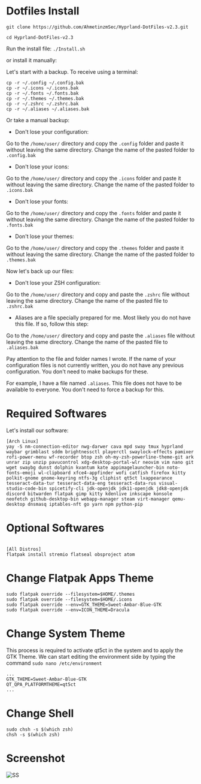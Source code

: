 # Dotfiles Install

```
git clone https://github.com/AhmetinzmSec/Hyprland-DotFiles-v2.3.git
```

```cd Hyprland-DotFiles-v2.3```

Run the install file: `./Install.sh`

or install it manually:


Let's start with a backup. To receive using a terminal:

```
cp -r ~/.config ~/.config.bak
cp -r ~/.icons ~/.icons.bak
cp -r ~/.fonts ~/.fonts.bak
cp -r ~/.themes ~/.themes.bak
cp -r ~/.zshrc ~/.zshrc.bak
cp -r ~/.aliases ~/.aliases.bak
```

Or take a manual backup:


- Don't lose your configuration:

Go to the `/home/user/` directory and copy the `.config` folder and paste it without leaving the same directory. Change the name of the pasted folder to `.config.bak`


- Don't lose your icons:

Go to the `/home/user/` directory and copy the `.icons` folder and paste it without leaving the same directory. Change the name of the pasted folder to `.icons.bak`


- Don't lose your fonts:

Go to the `/home/user/` directory and copy the `.fonts` folder and paste it without leaving the same directory. Change the name of the pasted folder to `.fonts.bak`


- Don't lose your themes:

Go to the `/home/user/` directory and copy the `.themes` folder and paste it without leaving the same directory. Change the name of the pasted folder to `.themes.bak`


Now let's back up our files:


- Don't lose your ZSH configuration:

Go to the `/home/user/` directory and copy and paste the `.zshrc` file without leaving the same directory. Change the name of the pasted file to `.zshrc.bak`


- Aliases are a file specially prepared for me. Most likely you do not have this file. If so, follow this step:

Go to the `/home/user/` directory and copy and paste the `.aliases` file without leaving the same directory. Change the name of the pasted file to `.aliases.bak`


Pay attention to the file and folder names I wrote. If the name of your configuration files is not currently written, you do not have any previous configuration. You don't need to make backups for these.

For example, I have a file named `.aliases`. This file does not have to be available to everyone. You don't need to force a backup for this.


# Required Softwares

Let's install our software:

```
[Arch Linux]
yay -S nm-connection-editor nwg-darwer cava mpd sway tmux hyprland waybar grimblast sddm brightnessctl playerctl swaylock-effects pamixer rofi-power-menu wf-recorder btop zsh oh-my-zsh-powerline-theme-git ark unrar zip unzip pavucontrol xdg-desktop-portal-wlr neovim vim nano git wget swaybg dunst dolphin kvantum kate appimagelauncher-bin noto-fonts-emoji wl-clipboard xfce4-appfinder wofi catfish firefox kitty polkit-gnome gnome-keyring ntfs-3g cliphist qt5ct lxappearance tesseract-data-tur tesseract-data-eng tesseract-data-rus visual-studio-code-bin spicetify-cli jdk-openjdk jdk11-openjdk jdk8-openjdk discord bitwarden flatpak gimp kitty kdenlive inkscape konsole neofetch github-desktop-bin webapp-manager steam virt-manager qemu-desktop dnsmasq iptables-nft go yarn npm python-pip
```

# Optional Softwares

```

[All Distros]
flatpak install stremio flatseal obsproject atom
```

# Change Flatpak Apps Theme

```
sudo flatpak override --filesystem=$HOME/.themes
sudo flatpak override --filesystem=$HOME/.icons
sudo flatpak override --env=GTK_THEME=Sweet-Ambar-Blue-GTK
sudo flatpak override --env=ICON_THEME=Dracula
```

# Change System Theme

This process is required to activate qt5ct in the system and to apply the GTK Theme. We can start editing the environment side by typing the command `sudo nano /etc/environment`

```
...
GTK_THEME=Sweet-Ambar-Blue-GTK
QT_QPA_PLATFORMTHEME=qt5ct
...
```

# Change Shell

```
sudo chsh -s $(which zsh)
chsh -s $(which zsh)
```

# Screenshot

![SS](SS.png)
